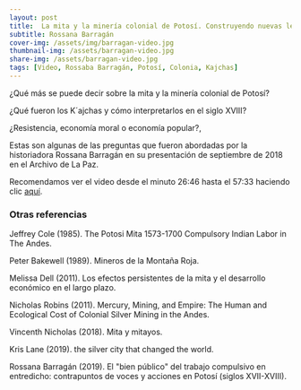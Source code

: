 ```yaml
---
layout: post
title:  La mita y la minería colonial de Potosí. Construyendo nuevas lecturas
subtitle: Rossana Barragán
cover-img: /assets/img/barragan-video.jpg
thumbnail-img: /assets/barragan-video.jpg
share-img: /assets/barragan-video.jpg
tags: [Video, Rossaba Barragán, Potosí, Colonia, Kajchas]
---
```


¿Qué más se puede decir sobre la mita y la minería colonial de Potosí?

¿Qué fueron los K´ajchas y cómo interpretarlos en el siglo XVIII? 

¿Resistencia, economía moral o economía popular?, 

Estas son algunas de las preguntas que fueron abordadas por la historiadora Rossana Barragán en su presentación de septiembre de 2018 en el Archivo de La Paz.

Recomendamos ver el video desde el minuto 26:46 hasta el 57:33 haciendo clic [aquí](https://youtu.be/LzQHjNoyF7w?t=1591).


### Otras referencias

Jeffrey Cole (1985). The Potosi Mita 1573-1700 Compulsory Indian Labor in The Andes.

Peter Bakewell (1989). Mineros de la Montaña Roja.

Melissa Dell (2011). Los efectos persistentes de la mita y el desarrollo económico en el largo plazo.

Nicholas Robins (2011). Mercury, Mining, and Empire: The Human and Ecological Cost of Colonial Silver Mining in the Andes. 

Vincenth Nicholas (2018). Mita y mitayos.

Kris Lane (2019). the silver city that changed the world.

Rossana Barragán (2019). El "bien público" del trabajo compulsivo en entredicho: contrapuntos de voces y acciones en Potosí (siglos XVII-XVIII).
